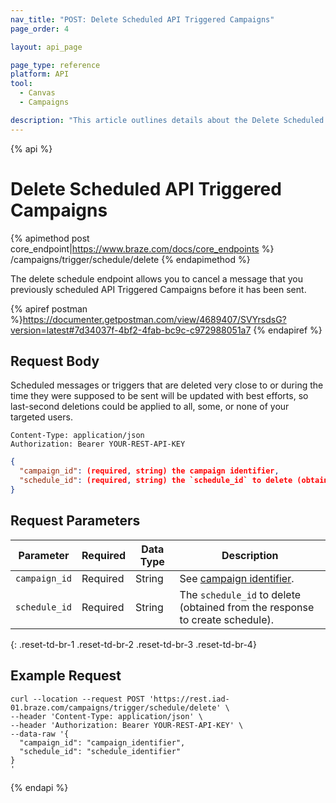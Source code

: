 ```yaml
---
nav_title: "POST: Delete Scheduled API Triggered Campaigns"
page_order: 4

layout: api_page

page_type: reference
platform: API
tool:
  - Canvas
  - Campaigns

description: "This article outlines details about the Delete Scheduled API Triggered Messages Braze endpoint."
---
```

{% api %}
# Delete Scheduled API Triggered Campaigns
{% apimethod post core_endpoint|https://www.braze.com/docs/core_endpoints %} 
/campaigns/trigger/schedule/delete
{% endapimethod %}

The delete schedule endpoint allows you to cancel a message that you previously scheduled API Triggered Campaigns before it has been sent.

{% apiref postman %}https://documenter.getpostman.com/view/4689407/SVYrsdsG?version=latest#7d34037f-4bf2-4fab-bc9c-c972988051a7 {% endapiref %}

## Request Body

Scheduled messages or triggers that are deleted very close to or during the time they were supposed to be sent will be updated with best efforts, so last-second deletions could be applied to all, some, or none of your targeted users.

```
Content-Type: application/json
Authorization: Bearer YOUR-REST-API-KEY
```

```json
{
  "campaign_id": (required, string) the campaign identifier,
  "schedule_id": (required, string) the `schedule_id` to delete (obtained from the response to create schedule)
}
```

## Request Parameters

| Parameter | Required | Data Type | Description |
| --------- | ---------| --------- | ----------- |
| `campaign_id`| Required | String | See [campaign identifier]({{site.baseurl}}/api/identifier_types/). |
| `schedule_id` | Required | String | The `schedule_id` to delete (obtained from the response to create schedule). |
{: .reset-td-br-1 .reset-td-br-2 .reset-td-br-3  .reset-td-br-4}


## Example Request
```
curl --location --request POST 'https://rest.iad-01.braze.com/campaigns/trigger/schedule/delete' \
--header 'Content-Type: application/json' \
--header 'Authorization: Bearer YOUR-REST-API-KEY' \
--data-raw '{
  "campaign_id": "campaign_identifier",
  "schedule_id": "schedule_identifier"
}
'
```

{% endapi %}
